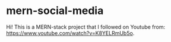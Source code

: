 # mern-social-media

Hi! This is a MERN-stack project that I followed on Youtube from: https://www.youtube.com/watch?v=K8YELRmUb5o.

